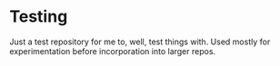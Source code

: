 # Testing
Just a test repository for me to, well, test things with. Used mostly for experimentation before incorporation into larger repos.